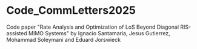 # Code_CommLetters2025
Code paper "Rate Analysis and Optimization of LoS Beyond Diagonal RIS-assisted MIMO Systems" by Ignacio Santamaria, Jesus Gutierrez, Mohammad Soleymani and Eduard Jorswieck
